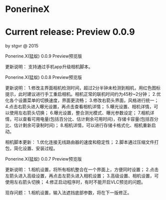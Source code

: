 # PonerineX
# Current release: Preview 0.0.9
by stgvr @ 2015

Ponerine.X(猛蚁) 0.0.9 Preview预览版

更新说明：
支持通过手机app升级相机脚本。

Ponerine.X(猛蚁) 0.0.8 Preview预览版

更新说明：
1.修改主界面相机检测时间，超过2分半钟未检测到相机，用红色图标提示，此时建议进行手工重启相机。相机正常的联机时间约为45秒~2分钟；
2.优化各个设置菜单的切换速度，界面更流畅；
3.修改右箭头界面，风格进行统一；
4.点击右箭头进入曝光设置，再点击查看相机详情；
5.曝光设置、相机详情，可以使用左右箭头切换；
6.曝光设置，整合测光模式、曝光参数设定；
7.相机详情，可以查看可用电量(包括百分比、估计剩余可用时间)，存储卡容量(包括百分比、估计剩余可录制时间)；
8.相机详情，可以进行存储卡格式化、相机重新启动。

相机脚本更新：
1.优化连接无线路由器的速度和稳定性；
2.脚本通过压缩文件打包，简化设置、安装过程。

Ponerine.X(猛蚁) 0.0.7 Preview预览版

更新说明：
1.相机设置，将所有相机整合在一个界面上，方便同时设置；
2.点击左箭头进入高级设置，再点击左箭头进入相机设置；
3.高级设置、相机设置，可使用左右箭头切换；
4.修正启动程序时，有时不能开启VLC预览的问题。

现存问题：
1.相机设置，输入法遮挡底部参数，将在下一版修正。